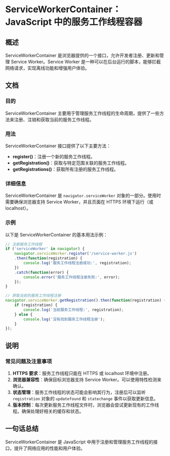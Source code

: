 <!--
Meta Description: # ServiceWorkerContainer：JavaScript 中的服务工作线程容器 ## 概述 ServiceWorkerContainer 是浏览器提供的一个接口，允许开发者注册、更新和管理 Service Worker。Service Worker 是一种可以在后台运行的脚本，能够拦截...
Meta Keywords: serviceworkercontainer, registration, service, worker, navigator
-->

# ServiceWorkerContainer：JavaScript 中的服务工作线程容器

## 概述
ServiceWorkerContainer 是浏览器提供的一个接口，允许开发者注册、更新和管理 Service Worker。Service Worker 是一种可以在后台运行的脚本，能够拦截网络请求，实现离线功能和增强用户体验。

## 文档
### 目的
ServiceWorkerContainer 主要用于管理服务工作线程的生命周期，提供了一些方法来注册、注销和获取当前的服务工作线程。

### 用法
ServiceWorkerContainer 接口提供了以下主要方法：

- **register()**：注册一个新的服务工作线程。
- **getRegistration()**：获取与特定范围关联的服务工作线程。
- **getRegistrations()**：获取所有注册的服务工作线程。

### 详细信息
ServiceWorkerContainer 是 `navigator.serviceWorker` 对象的一部分。使用时需要确保浏览器支持 Service Worker，并且页面在 HTTPS 环境下运行（或 localhost）。

### 示例
以下是 ServiceWorkerContainer 的基本用法示例：

```javascript
// 注册服务工作线程
if ('serviceWorker' in navigator) {
    navigator.serviceWorker.register('/service-worker.js')
    .then(function(registration) {
        console.log('服务工作线程注册成功:', registration);
    })
    .catch(function(error) {
        console.error('服务工作线程注册失败:', error);
    });
}

// 获取当前的服务工作线程注册
navigator.serviceWorker.getRegistration().then(function(registration) {
    if (registration) {
        console.log('当前服务工作线程:', registration);
    } else {
        console.log('没有找到服务工作线程注册');
    }
});
```

## 说明
### 常见问题及注意事项
1. **HTTPS 要求**：服务工作线程只能在 HTTPS 或 localhost 环境中注册。
2. **浏览器兼容性**：确保目标浏览器支持 Service Worker。可以使用特性检测来确认。
3. **状态管理**：服务工作线程的状态可能会影响其行为，注册后可以监听 `registration` 对象的 `updatefound` 和 `statechange` 事件以获取更新信息。
4. **版本控制**：每次更新服务工作线程文件时，浏览器会尝试更新现有的工作线程。确保处理好相关的缓存和状态。

## 一句话总结
ServiceWorkerContainer 是 JavaScript 中用于注册和管理服务工作线程的接口，提升了网络应用的性能和用户体验。